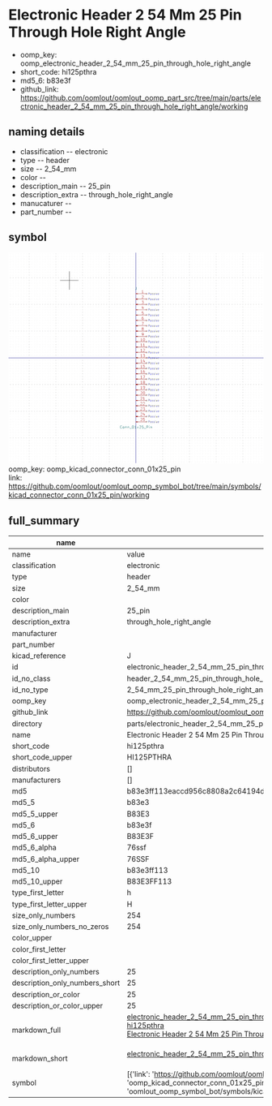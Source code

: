 # Electronic Header 2 54 Mm 25 Pin Through Hole Right Angle

  
* oomp_key: oomp_electronic_header_2_54_mm_25_pin_through_hole_right_angle 
* short_code: hi125pthra
* md5_6: b83e3f  
* github_link: https://github.com/oomlout/oomlout_oomp_part_src/tree/main/parts/electronic_header_2_54_mm_25_pin_through_hole_right_angle/working  
## naming details
* classification -- electronic
* type -- header
* size -- 2_54_mm
* color -- 
* description_main -- 25_pin
* description_extra -- through_hole_right_angle
* manucaturer -- 
* part_number -- 



## symbol

![](symbol/0/working/working_600.png)  
oomp_key: oomp_kicad_connector_conn_01x25_pin  
link: https://github.com/oomlout/oomlout_oomp_symbol_bot/tree/main/symbols/kicad_connector_conn_01x25_pin/working  


## full_summary
| name | value | 
| --- | --- | 
| name | value | 
| classification | electronic | 
| type | header | 
| size | 2_54_mm | 
| color |  | 
| description_main | 25_pin | 
| description_extra | through_hole_right_angle | 
| manufacturer |  | 
| part_number |  | 
| kicad_reference | J | 
| id | electronic_header_2_54_mm_25_pin_through_hole_right_angle | 
| id_no_class | header_2_54_mm_25_pin_through_hole_right_angle | 
| id_no_type | 2_54_mm_25_pin_through_hole_right_angle | 
| oomp_key | oomp_electronic_header_2_54_mm_25_pin_through_hole_right_angle | 
| github_link | https://github.com/oomlout/oomlout_oomp_part_src/tree/main/parts/electronic_header_2_54_mm_25_pin_through_hole_right_angle/working | 
| directory | parts/electronic_header_2_54_mm_25_pin_through_hole_right_angle | 
| name | Electronic Header 2 54 Mm 25 Pin Through Hole Right Angle | 
| short_code | hi125pthra | 
| short_code_upper | HI125PTHRA | 
| distributors | [] | 
| manufacturers | [] | 
| md5 | b83e3ff113eaccd956c8808a2c64194d | 
| md5_5 | b83e3 | 
| md5_5_upper | B83E3 | 
| md5_6 | b83e3f | 
| md5_6_upper | B83E3F | 
| md5_6_alpha | 76ssf | 
| md5_6_alpha_upper | 76SSF | 
| md5_10 | b83e3ff113 | 
| md5_10_upper | B83E3FF113 | 
| type_first_letter | h | 
| type_first_letter_upper | H | 
| size_only_numbers | 254 | 
| size_only_numbers_no_zeros | 254 | 
| color_upper |  | 
| color_first_letter |  | 
| color_first_letter_upper |  | 
| description_only_numbers | 25 | 
| description_only_numbers_short | 25 | 
| description_or_color | 25 | 
| description_or_color_upper | 25 | 
| markdown_full | [electronic_header_2_54_mm_25_pin_through_hole_right_angle](https://github.com/oomlout/oomlout_oomp_part_src/tree/main/parts/electronic_header_2_54_mm_25_pin_through_hole_right_angle/working)<br>[hi125pthra](https://github.com/oomlout/oomlout_oomp_part_src/tree/main/parts/electronic_header_2_54_mm_25_pin_through_hole_right_angle/working)<br>[Electronic Header 2 54 Mm 25 Pin Through Hole Right Angle](https://github.com/oomlout/oomlout_oomp_part_src/tree/main/parts/electronic_header_2_54_mm_25_pin_through_hole_right_angle/working)<br><br> | 
| markdown_short | [electronic_header_2_54_mm_25_pin_through_hole_right_angle](https://github.com/oomlout/oomlout_oomp_part_src/tree/main/parts/electronic_header_2_54_mm_25_pin_through_hole_right_angle/working)<br><br> | 
| symbol | [{'link': 'https://github.com/oomlout/oomlout_oomp_symbol_bot/tree/main/symbols/kicad_connector_conn_01x25_pin', 'oomp_key': 'oomp_kicad_connector_conn_01x25_pin', 'directory': 'oomlout_oomp_symbol_bot/symbols/kicad_connector_conn_01x25_pin//working/working.kicad_sym'}] | 
